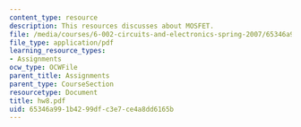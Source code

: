 ```yaml
---
content_type: resource
description: This resources discusses about MOSFET.
file: /media/courses/6-002-circuits-and-electronics-spring-2007/65346a991b4299dfc3e7ce4a8dd6165b_hw8.pdf
file_type: application/pdf
learning_resource_types:
- Assignments
ocw_type: OCWFile
parent_title: Assignments
parent_type: CourseSection
resourcetype: Document
title: hw8.pdf
uid: 65346a99-1b42-99df-c3e7-ce4a8dd6165b
---
```

